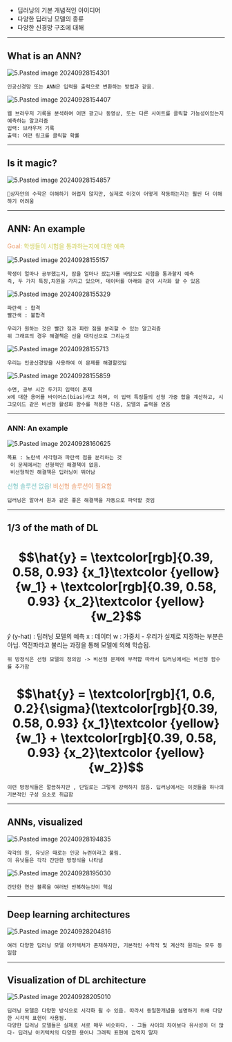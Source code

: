 - 딥러닝의 기본 개념적인 아이디어
- 다양한 딥러닝 모델의 종류
- 다양한 신경망 구조에 대해
---
## What is an ANN?

![5.Pasted image 20240928154301](../pic/3.%20Concepts%20in%20deep%20learning/5.Pasted%20image%2020240928154301.png)

	인공신경망 또는 ANN은 입력을 출력으로 변환하는 방법과 같음.

![5.Pasted image 20240928154407](../pic/3.%20Concepts%20in%20deep%20learning/5.Pasted%20image%2020240928154407.png)

	웹 브라우저 기록을 분석하여 어떤 광고나 동영상, 또는 다른 사이트를 클릭할 가능성이있는지 예측하는 알고리즘
	입력: 브라우저 기록
	출력: 어떤 링크를 클릭할 확률

---
## Is it magic?

![5.Pasted image 20240928154857](../pic/3.%20Concepts%20in%20deep%20learning/5.Pasted%20image%2020240928154857.png)

	상자안의 수학은 이해하기 어렵지 않지만, 실제로 이것이 어떻게 작동하는지는 훨씬 더 이해하기 어려움

---
## ANN: An example

<span style="color:rgb(236, 158, 111)">Goal:</span>  <span style="color:rgb(205, 205, 81)">학생들이 시험을 통과하는지에 대한 예측</span> 

![5.Pasted image 20240928155157](../pic/3.%20Concepts%20in%20deep%20learning/5.Pasted%20image%2020240928155157.png)

	학생이 얼마나 공부했는지, 잠을 얼마나 잤는지를 바탕으로 시험을 통과할지 예측
	즉, 두 가지 특징,차원을 가지고 있으며, 데이터를 아래와 같이 시각화 할 수 있음

![5.Pasted image 20240928155329](../pic/3.%20Concepts%20in%20deep%20learning/5.Pasted%20image%2020240928155329.png)

	파란색 : 합격
	빨간색 : 불합격

	우리가 원하는 것은 빨간 점과 파란 점을 분리할 수 있는 알고리즘
	위 그래프의 경우 해결책은 선을 대각선으로 그리는것

![5.Pasted image 20240928155713](../pic/3.%20Concepts%20in%20deep%20learning/5.Pasted%20image%2020240928155713.png)

	우리는 인공신경망을 사용하여 이 문제를 해결할것임

![5.Pasted image 20240928155859](../pic/3.%20Concepts%20in%20deep%20learning/5.Pasted%20image%2020240928155859.png)

	수면, 공부 시간 두가지 입력이 존재
	x에 대한 용어를 바이어스(bias)라고 하며, 이 입력 특징들의 선형 가중 합을 계산하고, 시그모이드 같은 비선형 활성화 함수를 적용한 다음, 모델의 출력을 얻음
---
### ANN: An example

![5.Pasted image 20240928160625](../pic/3.%20Concepts%20in%20deep%20learning/5.Pasted%20image%2020240928160625.png)

	목표 : 노란색 사각형과 파란색 점을 분리하는 것
	 이 문제에서는 선형적인 해결책이 없음. 
	 비선형적인 해결책은 딥러닝이 뛰어남

<span style="color:rgb(116, 195, 194)">선형 솔루션 없음!</span>
<span style="color:rgb(236, 158, 111)">비선형 솔루션이 필요함</span> 

	딥러닝은 알아서 원과 같은 좋은 해결책을 자동으로 파악할 것임
---
## 1/3 of the math of DL

# $$\hat{y} = \textcolor[rgb]{0.39, 0.58, 0.93} {x_1}\textcolor {yellow}{w_1} + \textcolor[rgb]{0.39, 0.58, 0.93} {x_2}\textcolor {yellow}{w_2}$$
$\hat{y}$ (y-hat) : 딥러닝 모델의 예측
x : 데이터
w : 가중치 - 우리가 실제로 지정하는 부분은 아님. 역전파라고 불리는 과정을 통해 모델에 의해 학습됨.

	위 방정식은 선형 모델의 정의임 -> 비선형 문제에 부적합 따라서 딥러닝에서는 비선형 함수를 추가함
# $$\hat{y} = \textcolor[rgb]{1, 0.6, 0.2}{\sigma}(\textcolor[rgb]{0.39, 0.58, 0.93} {x_1}\textcolor {yellow}{w_1} + \textcolor[rgb]{0.39, 0.58, 0.93} {x_2}\textcolor {yellow}{w_2})$$
	이런 방정식들은 깔끔하지만 , 단일로는 그렇게 강력하지 않음. 딥러닝에서는 이것들을 하나의 기본적인 구성 요소로 취급함
---
## ANNs, visualized

![5.Pasted image 20240928194835](../pic/3.%20Concepts%20in%20deep%20learning/5.Pasted%20image%2020240928194835.png)

	각각의 원, 유닛은 때로는 인공 뉴런이라고 불림.
	이 유닛들은 각각 간단한 방정식을 나타냄
	
![5.Pasted image 20240928195030](../pic/3.%20Concepts%20in%20deep%20learning/5.Pasted%20image%2020240928195030.png)

	간단한 연산 블록을 여러번 반복하는것이 핵심

---
## Deep learning architectures

![5.Pasted image 20240928204816](../pic/3.%20Concepts%20in%20deep%20learning/5.Pasted%20image%2020240928204816.png)

	여러 다양한 딥러닝 모델 아키텍처가 존재하지만, 기본적인 수학적 및 계산적 원리는 모두 동일함

---
## Visualization of DL architecture

![5.Pasted image 20240928205010](../pic/3.%20Concepts%20in%20deep%20learning/5.Pasted%20image%2020240928205010.png)

	딥러닝 모델은 다양한 방식으로 시각화 될 수 있음. 따라서 동일한개념을 설명하기 위해 다양한 시각적 표현이 사용됨.
	다양한 딥러닝 모델들은 실제로 서로 매우 비슷하다. - 그들 사이의 차이보다 유사성이 더 많다- 딥러닝 아키텍처의 다양한 용어나 그래픽 표현에 겁먹지 말자
